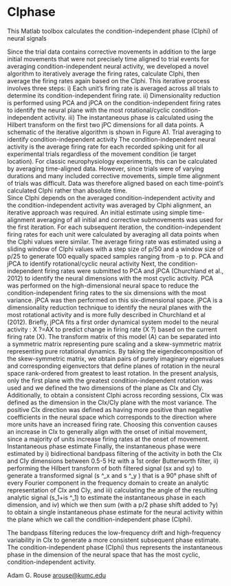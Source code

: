 # CIphase
This Matlab toolbox calculates the condition-independent phase (CIphi) of neural signals

Since the trial data contains corrective movements in addition to the large initial movements that were not precisely time aligned to trial events for averaging condition-independent neural activity, we developed a novel algorithm to iteratively average the firing rates, calculate CIphi, then average the firing rates again based on the CIphi. This iterative process involves three steps:   i) Each unit’s firing rate is averaged across all trials to determine its condition-independent firing rate.  ii) Dimensionality reduction is performed using PCA and jPCA on the condition-independent firing rates to identify the neural plane with the most rotational/cyclic condition-independent activity.  iii) The instantaneous phase is calculated using the Hilbert transform on the first two jPC dimensions for all data points.  A schematic of the iterative algorithm is shown in Figure A1.
	Trial averaging to identify condition-independent activity
The condition-independent neural activity is the average firing rate for each recorded spiking unit for all experimental trials regardless of the movement condition (ie target location).  For classic neurophysiology experiments, this can be calculated by averaging time-aligned data.  However, since trials were of varying durations and many included corrective movements, simple time alignment of trials was difficult.  Data was therefore aligned based on each time-point’s calculated CIphi rather than absolute time.  
Since CIphi depends on the averaged condition-independent activity and the condition-independent activity was averaged by CIphi alignment, an iterative approach was required.  An initial estimate using simple time-alignment averaging of all initial and corrective submovements was used for the first iteration.   For each subsequent iteration, the condition-independent firing rates for each unit were calculated by averaging all data points when the CIphi values were similar.  The average firing rate was estimated using a sliding window of CIphi values with a step size of p/50 and a window size of p/25 to generate 100 equally spaced samples ranging from -p to p.
	PCA and jPCA to identify rotational/cyclic neural activity
Next, the condition-independent firing rates were submitted to PCA and jPCA (Churchland et al., 2012) to identify the neural dimensions with the most cyclic activity.  PCA was performed on the high-dimensional neural space to reduce the condition-independent firing rates to the six dimensions with the most variance.  jPCA was then performed on this six-dimensional space.  jPCA is a dimensionality reduction technique to identify the neural planes with the most rotational activity and is more fully described in Churchland et al (2012).  Briefly, jPCA fits a first order dynamical system model to the neural activity :  			X ?=AX
to predict change in firing rate (X ?) based on the current firing rate (X).  The transform matrix of this model (A) can be separated into a symmetric matrix representing pure scaling and a skew-symmetric matrix representing pure rotational dynamics.  By taking the eigendecomposition of the skew-symmetric matrix, we obtain pairs of purely imaginary eigenvalues and corresponding eigenvectors that define planes of rotation in the neural space rank-ordered from greatest to least rotation.  In the present analysis, only the first plane with the greatest condition-independent rotation was used and we defined the two dimensions of the plane as CIx and CIy.   Additionally, to obtain a consistent CIphi across recording sessions, CIx was defined as the dimension in the CIx/CIy plane with the most variance.  The positive CIx direction was defined as having more positive than negative coefficients in the neural space which corresponds to the direction where more units have an increased firing rate.  Choosing this convention causes an increase in CIx to generally align with the onset of initial movement, since a majority of units increase firing rates at the onset of movement.
	Instantaneous phase estimate
Finally, the instantaneous phase were estimated by i) bidirectional bandpass filtering of the activity in both the CIx and CIy dimensions between 0.5-5 Hz with a 1st order Butterworth filter, ii) performing the Hilbert transform of both filtered signal (sx and sy) to generate a transformed signal (s ^_x  and s ^_y  ) that is a 90° phase shift of every Fourier component in the frequency domain to create an analytic representation of CIx and CIy, and iii) calculating the angle of the resulting analytic signal (s_1+is ^_1) to estimate the instantaneous phase in each dimension, and iv) which we then sum (with a p/2 phase shift added to ?y) to obtain a single instantaneous phase estimate for the neural activity within the plane which we call the condition-independent phase (CIphi).  

	

		
The bandpass filtering reduces the low-frequency drift and high-frequency variability in CIx to generate a more consistent subsequent phase estimate.  The condition-independent phase (CIphi) thus represents the instantaneous phase in the dimension of the neural space that has the most cyclic, condition-independent activity.  

Adam G. Rouse
arouse@kumc.edu
